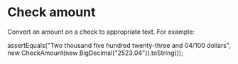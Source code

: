# Check amount

Convert an amount on a check to appropriate text. For example:

assertEquals("Two thousand five hundred twenty-three and 04/100 dollars", new CheckAmount(new BigDecimal("2523.04")).toString());